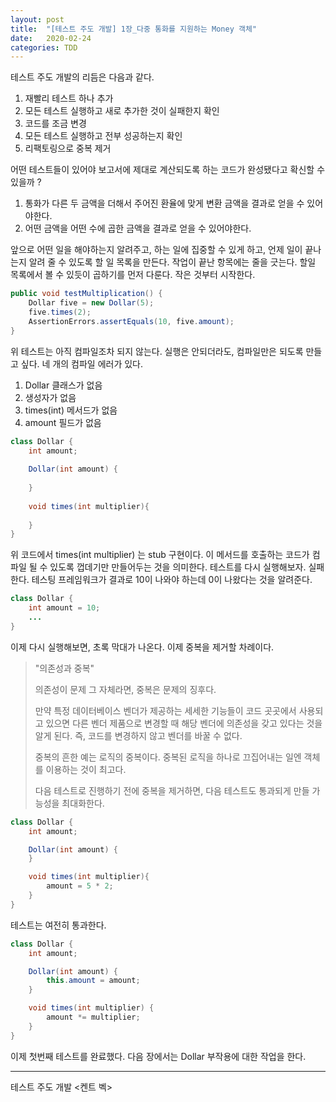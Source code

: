 ```yaml
---
layout: post
title:  "[테스트 주도 개발] 1장_다중 통화를 지원하는 Money 객체"
date:   2020-02-24
categories: TDD
---
```


테스트 주도 개발의 리듬은 다음과 같다.

1. 재빨리 테스트 하나 추가
2. 모든 테스트 실행하고 새로 추가한 것이 실패한지 확인
3. 코드를 조금 변경
4. 모든 테스트 실행하고 전부 성공하는지 확인
5. 리팩토링으로 중복 제거

어떤 테스트들이 있어야 보고서에 제대로 계산되도록 하는 코드가 완성됐다고 확신할 수 있을까 ?
1. 통화가 다른 두 금액을 더해서 주어진 환율에 맞게 변환 금액을 결과로 얻을 수 있어야한다.
2. 어떤 금액을 어떤 수에 곱한 금액을 결과로 얻을 수 있어야한다.

앞으로 어떤 일을 해야하는지 알려주고, 하는 일에 집중할 수 있게 하고, 언제 일이 끝나는지 알려 줄 수 있도록 할 일 목록을 만든다. 작업이 끝난 항목에는 줄을 긋는다.
할일 목록에서 볼 수 있듯이 곱하기를 먼저 다룬다. 작은 것부터 시작한다. 

```java
public void testMultiplication() {
	Dollar five = new Dollar(5);
	five.times(2);
	AssertionErrors.assertEquals(10, five.amount);
}
```

위 테스트는 아직 컴파일조차 되지 않는다. 실행은 안되더라도, 컴파일만은 되도록 만들고 싶다. 네 개의 컴파일 에러가 있다.

1. Dollar 클래스가 없음
2. 생성자가 없음
3. times(int) 메서드가 없음
4. amount 필드가 없음

```java
class Dollar {
    int amount;
    
    Dollar(int amount) {
      
    }
    
    void times(int multiplier){
        
    }
}
```

위 코드에서 times(int multiplier) 는 stub 구현이다. 이 메서드를 호출하는 코드가 컴파일 될 수 있도록 껍데기만 만들어두는 것을 의미한다.
테스트를 다시 실행해보자. 실패한다. 테스팅 프레임워크가 결과로 10이 나와야 하는데 0이 나왔다는 것을 알려준다.

```java
class Dollar {
    int amount = 10;
    ...
}
```

이제 다시 실행해보면, 초록 막대가 나온다. 이제 중복을 제거할 차례이다.

> "의존성과 중복"
>
> 의존성이 문제 그 자체라면, 중복은 문제의 징후다.
>
> 만약 특정 데이터베이스 벤더가 제공하는 세세한 기능들이 코드 곳곳에서 사용되고 있으면 다른 벤더 제품으로 변경할 때 해당 벤더에 의존성을 갖고 있다는 것을 알게 된다. 즉, 코드를 변경하지 않고 벤더를 바꿀 수 없다.
>
> 중복의 흔한 예는 로직의 중복이다. 중복된 로직을 하나로 끄집어내는 일엔 객체를 이용하는 것이 최고다.
>
> 다음 테스트로 진행하기 전에 중복을 제거하면, 다음 테스트도 통과되게 만들 가능성을 최대화한다.

```java
class Dollar {
    int amount;

    Dollar(int amount) {
    }

    void times(int multiplier){
        amount = 5 * 2;
    }
}
```

테스트는 여전히 통과한다. 

```java
class Dollar {
    int amount;

    Dollar(int amount) {
        this.amount = amount;
    }

    void times(int multiplier) {
        amount *= multiplier;
    }
}
```

이제 첫번째 테스트를 완료했다. 다음 장에서는 Dollar 부작용에 대한 작업을 한다.

---

테스트 주도 개발 <켄트 벡>
